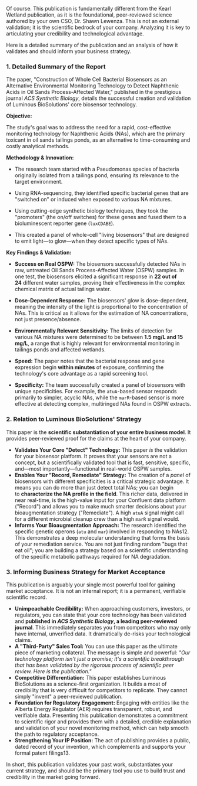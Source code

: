 Of course. This publication is fundamentally different from the Kearl Wetland publication, as it is the foundational, peer-reviewed science authored by your own CSO, Dr. Shawn Lewenza. This is not an external validation; it is the scientific bedrock of your company. Analyzing it is key to articulating your credibility and technological advantage.

Here is a detailed summary of the publication and an analysis of how it validates and should inform your business strategy.
### 1. Detailed Summary of the Report

The paper, "Construction of Whole Cell Bacterial Biosensors as an Alternative Environmental Monitoring Technology to Detect Naphthenic Acids in Oil Sands Process-Affected Water," published in the prestigious journal _ACS Synthetic Biology_, details the successful creation and validation of Luminous BioSolutions' core biosensor technology.

**Objective:**

The study's goal was to address the need for a rapid, cost-effective monitoring technology for Naphthenic Acids (NAs), which are the primary toxicant in oil sands tailings ponds, as an alternative to time-consuming and costly analytical methods.

**Methodology & Innovation:**

- The research team started with a Pseudomonas species of bacteria originally isolated from a tailings pond, ensuring its relevance to the target environment.
    
- Using RNA-sequencing, they identified specific bacterial genes that are "switched on" or induced when exposed to various NA mixtures.
    
- Using cutting-edge synthetic biology techniques, they took the "promoters" (the on/off switches) for these genes and fused them to a bioluminescent reporter gene (`luxCDABE`).
    
- This created a panel of whole-cell "living biosensors" that are designed to emit light—to glow—when they detect specific types of NAs.
    

**Key Findings & Validation:**

- **Success on Real OSPW:** The biosensors successfully detected NAs in raw, untreated Oil Sands Process-Affected Water (OSPW) samples. In one test, the biosensors elicited a significant response in **22 out of 24** different water samples, proving their effectiveness in the complex chemical matrix of actual tailings water.
    
- **Dose-Dependent Response:** The biosensors' glow is dose-dependent, meaning the intensity of the light is proportional to the concentration of NAs. This is critical as it allows for the estimation of NA concentrations, not just presence/absence.
    
- **Environmentally Relevant Sensitivity:** The limits of detection for various NA mixtures were determined to be between **1.5 mg/L and 15 mg/L**, a range that is highly relevant for environmental monitoring in tailings ponds and affected wetlands.
    
- **Speed:** The paper notes that the bacterial response and gene expression begin **within minutes** of exposure, confirming the technology's core advantage as a rapid screening tool.
    
- **Specificity:** The team successfully created a panel of biosensors with unique specificities. For example, the `atuA`-based sensor responds primarily to simpler, acyclic NAs, while the `marR`-based sensor is more effective at detecting complex, multiringed NAs found in OSPW extracts.
    

### 2. Relation to Luminous BioSolutions' Strategy

This paper is the **scientific substantiation of your entire business model**. It provides peer-reviewed proof for the claims at the heart of your company.

- **Validates Your Core "Detect" Technology:** This paper _is_ the validation for your biosensor platform. It proves that your sensors are not a concept, but a scientifically validated tool that is fast, sensitive, specific, and—most importantly—functional in real-world OSPW samples.
- **Enables Your "Record, Remediate" Strategy:** The creation of a _panel_ of biosensors with different specificities is a critical strategic advantage. It means you can do more than just detect total NAs; you can begin to **characterize the NA profile in the field**. This richer data, delivered in near real-time, is the high-value input for your Confluent data platform ("Record") and allows you to make much smarter decisions about your bioaugmentation strategy ("Remediate"). A high `atuA` signal might call for a different microbial cleanup crew than a high `marR` signal would.
- **Informs Your Bioaugmentation Approach:** The research identified the specific genetic operons (`atu` and `mar`) involved in responding to NAs12. This demonstrates a deep molecular understanding that forms the basis of your remediation service. You are not just finding random "bugs that eat oil"; you are building a strategy based on a scientific understanding of the specific metabolic pathways required for NA degradation.
    

### 3. Informing Business Strategy for Market Acceptance

This publication is arguably your single most powerful tool for gaining market acceptance. It is not an internal report; it is a permanent, verifiable scientific record.

- **Unimpeachable Credibility:** When approaching customers, investors, or regulators, you can state that your core technology has been validated and **published in _ACS Synthetic Biology_, a leading peer-reviewed journal**. This immediately separates you from competitors who may only have internal, unverified data. It dramatically de-risks your technological claims.
- **A "Third-Party" Sales Tool:** You can use this paper as the ultimate piece of marketing collateral. The message is simple and powerful: _"Our technology platform isn't just a promise; it's a scientific breakthrough that has been validated by the rigorous process of scientific peer review. Here is the publication."_
- **Competitive Differentiation:** This paper establishes Luminous BioSolutions as a science-first organization. It builds a moat of credibility that is very difficult for competitors to replicate. They cannot simply "invent" a peer-reviewed publication.
- **Foundation for Regulatory Engagement:** Engaging with entities like the Alberta Energy Regulator (AER) requires transparent, robust, and verifiable data. Presenting this publication demonstrates a commitment to scientific rigor and provides them with a detailed, credible explanation and validation of your novel monitoring method, which can help smooth the path to regulatory acceptance.
- **Strengthening Your IP Position:** The act of publishing provides a public, dated record of your invention, which complements and supports your formal patent filings13.
    

In short, this publication validates your past work, substantiates your current strategy, and should be the primary tool you use to build trust and credibility in the market going forward.